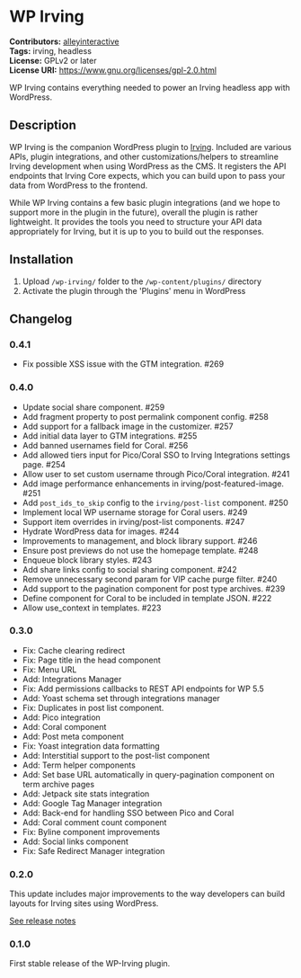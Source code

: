 # WP Irving #
**Contributors:** [alleyinteractive](https://profiles.wordpress.org/alleyinteractive/)  
**Tags:** irving, headless  
**License:** GPLv2 or later  
**License URI:** https://www.gnu.org/licenses/gpl-2.0.html  

WP Irving contains everything needed to power an Irving headless app with WordPress.

## Description ##

WP Irving is the companion WordPress plugin to [Irving](https://github.com/alleyinteractive/irving). Included are various APIs, plugin integrations, and other customizations/helpers to streamline Irving development when using WordPress as the CMS. It registers the API endpoints that Irving Core expects, which you can build upon to pass your data from WordPress to the frontend.

While WP Irving contains a few basic plugin integrations (and we hope to support more in the plugin in the future), overall the plugin is rather lightweight. It provides the tools you need to structure your API data appropriately for Irving, but it is up to you to build out the responses.

## Installation ##

1. Upload `/wp-irving/` folder to the `/wp-content/plugins/` directory
1. Activate the plugin through the 'Plugins' menu in WordPress

## Changelog ##

### 0.4.1 ###

* Fix possible XSS issue with the GTM integration. #269

### 0.4.0 ###

* Update social share component. #259
* Add fragment property to post permalink component config. #258
* Add support for a fallback image in the customizer. #257
* Add initial data layer to GTM integrations. #255
* Add banned usernames field for Coral. #256
* Add allowed tiers input for Pico/Coral SSO to Irving Integrations settings page. #254
* Allow user to set custom username through Pico/Coral integration. #241
* Add image performance enhancements in irving/post-featured-image. #251
* Add `post_ids_to_skip` config to the `irving/post-list` component. #250
* Implement local WP username storage for Coral users. #249
* Support item overrides in irving/post-list components. #247
* Hydrate WordPress data for images. #244
* Improvements to <head> management, and block library support. #246
* Ensure post previews do not use the homepage template. #248
* Enqueue block library styles. #243
* Add share links config to social sharing component. #242
* Remove unnecessary second param for VIP cache purge filter. #240
* Add support to the pagination component for post type archives. #239
* Define component for Coral to be included in template JSON. #222
* Allow use_context in templates. #223

### 0.3.0 ###
* Fix: Cache clearing redirect
* Fix: Page title in the head component
* Fix: Menu URL
* Add: Integrations Manager
* Fix: Add permissions callbacks to REST API endpoints for WP 5.5
* Add: Yoast schema set through integrations manager
* Fix: Duplicates in post list component.
* Add: Pico integration
* Add: Coral component
* Add: Post meta component
* Fix: Yoast integration data formatting
* Add: Interstitial support to the post-list component
* Add: Term helper components
* Add: Set base URL automatically in query-pagination component on term archive pages
* Add: Jetpack site stats integration
* Add: Google Tag Manager integration
* Add: Back-end for handling SSO between Pico and Coral
* Add: Coral comment count component
* Fix: Byline component improvements
* Add: Social links component
* Fix: Safe Redirect Manager integration

### 0.2.0 ###
This update includes major improvements to the way developers can build layouts for Irving sites using WordPress.

[See release notes](https://github.com/alleyinteractive/wp-irving/releases/tag/0.2.0)

### 0.1.0 ###
First stable release of the WP-Irving plugin.
